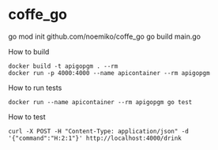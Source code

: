 # coffe_go
go mod init github.com/noemiko/coffe_go
go build main.go

How to build
```
docker build -t apigopgm . --rm
docker run -p 4000:4000 --name apicontainer --rm apigopgm
```

How to run tests
```
docker run --name apicontainer --rm apigopgm go test
```

How to test
```
curl -X POST -H "Content-Type: application/json" -d '{"command":"H:2:1"}' http://localhost:4000/drink

```

